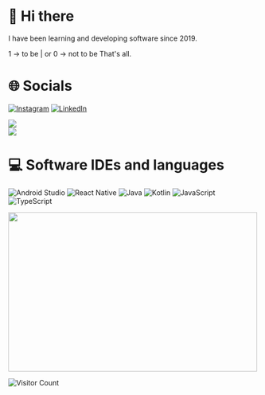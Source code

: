 # 👋 Hi there

I have been learning and developing software since 2019.

1 -> to be
| or
0 -> not to be
That's all.

# 🌐 Socials
[![Instagram](https://img.shields.io/badge/Instagram-%23E4405F.svg?logo=Instagram&logoColor=white)](https://instagram.com/dimensions.xyz) [![LinkedIn](https://img.shields.io/badge/LinkedIn-%230077B5.svg?logo=linkedin&logoColor=white)](https://linkedin.com/in/yusuf-kumral-1ab8391b1)

![](https://github-readme-stats.vercel.app/api?username=dimensions-xyz&theme=radical&hide_border=false&include_all_commits=false&count_private=false)<br/>
![](https://github-readme-streak-stats.herokuapp.com/?user=dimensions-xyz&theme=radical&hide_border=false)<br/>

# 💻 Software IDEs and languages
![Android Studio](https://img.shields.io/badge/Android%20Studio-3DDC84.svg?style=for-the-badge&logo=android-studio&logoColor=white)
![React Native](https://img.shields.io/badge/react_native-%2320232a.svg?style=for-the-badge&logo=react&logoColor=%2361DAFB)
![Java](https://img.shields.io/badge/java-%23ED8B00.svg?style=for-the-badge&logo=java&logoColor=white)
![Kotlin](https://img.shields.io/badge/kotlin-%237F52FF.svg?style=for-the-badge&logo=kotlin&logoColor=white)
![JavaScript](https://img.shields.io/badge/javascript-%23323330.svg?style=for-the-badge&logo=javascript&logoColor=%23F7DF1E)
![TypeScript](https://img.shields.io/badge/typescript-%23007ACC.svg?style=for-the-badge&logo=typescript&logoColor=white)

<p><img align = "middle" src="https://github.com/dimensions-xyz/dimensions-xyz/blob/main/catrix.gif" width="500" height="320" /></p>

![Visitor Count](https://profile-counter.glitch.me/dimensions-xyz/count.svg)
